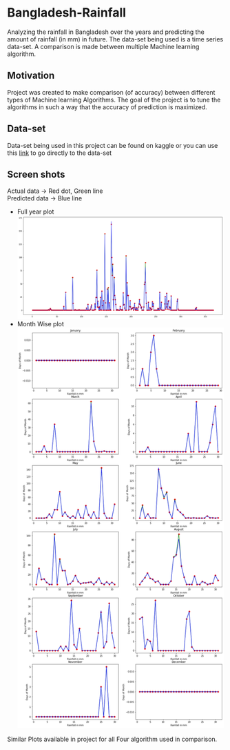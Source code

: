 # Bangladesh-Rainfall
Analyzing the rainfall in Bangladesh over the years and predicting the amount of rainfall (in mm) in future. The data-set being used is a time series data-set. A comparison is made between multiple Machine learning algorithm.

## Motivation
Project was created to make comparison (of accuracy) between different types of Machine learning Algorithms. The goal of the project is to tune the algorithms in such a way that the accuracy of prediction is maximized.

## Data-set
Data-set being used in this project can be found on kaggle or you can use this [link](https://www.kaggle.com/redikod/historical-rainfall-data-in-bangladesh) to go directly to the data-set

## Screen shots
Actual data -> Red dot, Green line <br />
Predicted data -> Blue line <br />
- Full year plot
![alt text](https://github.com/Pandey0809/Data-Analysis-with-Machine-Learning/blob/myB/Bangladesh-Rainfall-master/Images/FullYearPlot(SVM).png)
- Month Wise plot
![alt text](https://github.com/Pandey0809/Data-Analysis-with-Machine-Learning/blob/myB/Bangladesh-Rainfall-master/Images/MonthlyPlot(SVM).png)


Similar Plots available in project for all Four algorithm used in comparison.


